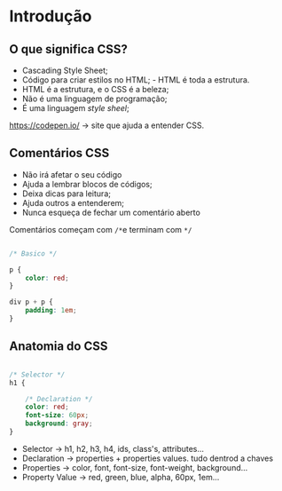 # Introdução

## O que significa CSS?

- Cascading Style Sheet;
- Código para criar estilos no HTML; - HTML é toda a estrutura.
- HTML é a estrutura, e o CSS é a beleza;
- Não é uma linguagem de programação;
- É uma linguagem *style sheel*;

https://codepen.io/ -> site que ajuda a entender CSS.

## Comentários CSS

- Não irá  afetar o seu código
- Ajuda a lembrar blocos de códigos;
- Deixa dicas para leitura;
- Ajuda outros a entenderem;
- Nunca esqueça de fechar um comentário aberto

Comentários começam com `/*`e terminam com `*/`

```css

/* Basico */

p {
    color: red;
}

div p + p {
    padding: 1em;
}

```

## Anatomia do CSS

```css

/* Selector */
h1 {

    /* Declaration */
    color: red;
    font-size: 60px;
    background: gray;
}
```

* Selector -> h1, h2, h3, h4, ids, class's, attributes...
* Declaration -> properties + properties values. tudo dentrod a chaves
* Properties -> color, font, font-size, font-weight, background...
* Property Value -> red, green, blue, alpha, 60px, 1em...